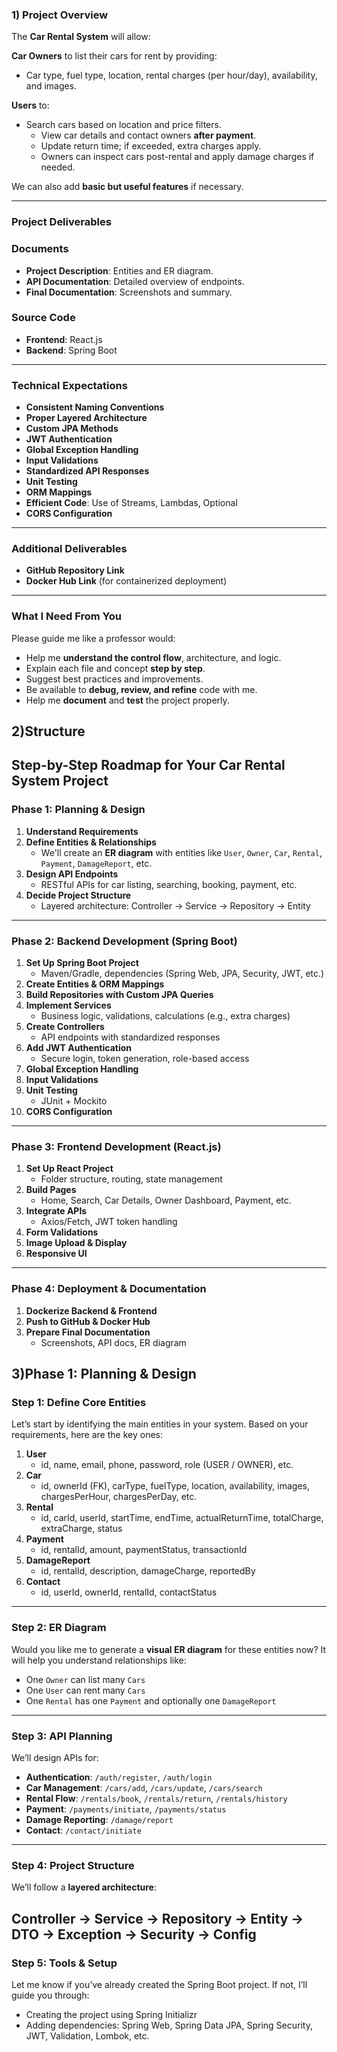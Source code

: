 ### **1\) Project Overview**

The **Car Rental System** will allow:

**Car Owners** to list their cars for rent by providing:

* Car type, fuel type, location, rental charges (per hour/day), availability, and images.

**Users** to:

* Search cars based on location and price filters.  
  * View car details and contact owners **after payment**.  
  * Update return time; if exceeded, extra charges apply.  
  * Owners can inspect cars post-rental and apply damage charges if needed.

We can also add **basic but useful features** if necessary.

---

###  **Project Deliverables**

###  **Documents**

* **Project Description**: Entities and ER diagram.  
* **API Documentation**: Detailed overview of endpoints.  
* **Final Documentation**: Screenshots and summary.

###  **Source Code**

* **Frontend**: React.js  
* **Backend**: Spring Boot

---

###  **Technical Expectations**

* **Consistent Naming Conventions**  
* **Proper Layered Architecture**  
* **Custom JPA Methods**  
* **JWT Authentication**  
* **Global Exception Handling**  
* **Input Validations**  
* **Standardized API Responses**  
* **Unit Testing**  
* **ORM Mappings**  
* **Efficient Code**: Use of Streams, Lambdas, Optional  
* **CORS Configuration**

---

###  **Additional Deliverables**

* **GitHub Repository Link**  
* **Docker Hub Link** (for containerized deployment)

---

###  **What I Need From You**

Please guide me like a professor would:

* Help me **understand the control flow**, architecture, and logic.  
* Explain each file and concept **step by step**.  
* Suggest best practices and improvements.  
* Be available to **debug, review, and refine** code with me.  
* Help me **document** and **test** the project properly.

 

## **2)Structure**

##  **Step-by-Step Roadmap for Your Car Rental System Project**

### **Phase 1: Planning & Design**

1. **Understand Requirements**   
2. **Define Entities & Relationships**  
   * We'll create an **ER diagram** with entities like `User`, `Owner`, `Car`, `Rental`, `Payment`, `DamageReport`, etc.  
3. **Design API Endpoints**  
   * RESTful APIs for car listing, searching, booking, payment, etc.  
4. **Decide Project Structure**  
   * Layered architecture: Controller → Service → Repository → Entity

---

### **Phase 2: Backend Development (Spring Boot)**

1. **Set Up Spring Boot Project**  
   * Maven/Gradle, dependencies (Spring Web, JPA, Security, JWT, etc.)  
2. **Create Entities & ORM Mappings**  
3. **Build Repositories with Custom JPA Queries**  
4. **Implement Services**  
   * Business logic, validations, calculations (e.g., extra charges)  
5. **Create Controllers**  
   * API endpoints with standardized responses  
6. **Add JWT Authentication**  
   * Secure login, token generation, role-based access  
7. **Global Exception Handling**  
8. **Input Validations**  
9. **Unit Testing**  
   * JUnit \+ Mockito  
10. **CORS Configuration**

---

### **Phase 3: Frontend Development (React.js)**

1. **Set Up React Project**  
   * Folder structure, routing, state management  
2. **Build Pages**  
   * Home, Search, Car Details, Owner Dashboard, Payment, etc.  
3. **Integrate APIs**  
   * Axios/Fetch, JWT token handling  
4. **Form Validations**  
5. **Image Upload & Display**  
6. **Responsive UI**

---

### **Phase 4: Deployment & Documentation**

1. **Dockerize Backend & Frontend**  
2. **Push to GitHub & Docker Hub**  
3. **Prepare Final Documentation**  
   * Screenshots, API docs, ER diagram

 

## **3)Phase 1: Planning & Design**

### **Step 1: Define Core Entities**

Let’s start by identifying the main entities in your system. Based on your requirements, here are the key ones:

1. **User**  
   * id, name, email, phone, password, role (USER / OWNER), etc.  
2. **Car**  
   * id, ownerId (FK), carType, fuelType, location, availability, images, chargesPerHour, chargesPerDay, etc.  
3. **Rental**  
   * id, carId, userId, startTime, endTime, actualReturnTime, totalCharge, extraCharge, status  
4. **Payment**  
   * id, rentalId, amount, paymentStatus, transactionId  
5. **DamageReport**  
   * id, rentalId, description, damageCharge, reportedBy  
6. **Contact**  
   * id, userId, ownerId, rentalId, contactStatus

---

### **Step 2: ER Diagram**

Would you like me to generate a **visual ER diagram** for these entities now? It will help you understand relationships like:

* One `Owner` can list many `Cars`  
* One `User` can rent many `Cars`  
* One `Rental` has one `Payment` and optionally one `DamageReport`

---

###  **Step 3: API Planning**

We’ll design APIs for:

* **Authentication**: `/auth/register`, `/auth/login`  
* **Car Management**: `/cars/add`, `/cars/update`, `/cars/search`  
* **Rental Flow**: `/rentals/book`, `/rentals/return`, `/rentals/history`  
* **Payment**: `/payments/initiate`, `/payments/status`  
* **Damage Reporting**: `/damage/report`  
* **Contact**: `/contact/initiate`

---

###  **Step 4: Project Structure**

We’ll follow a **layered architecture**:

Controller → Service → Repository → Entity → DTO → Exception → Security → Config  
---

### **Step 5: Tools & Setup**

Let me know if you’ve already created the Spring Boot project. If not, I’ll guide you through:

* Creating the project using Spring Initializr  
* Adding dependencies: Spring Web, Spring Data JPA, Spring Security, JWT, Validation, Lombok, etc.

 